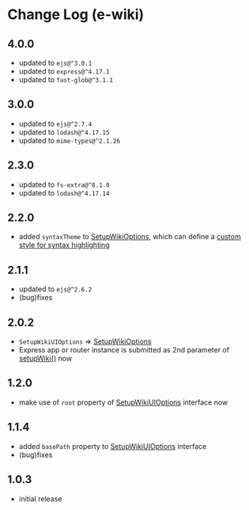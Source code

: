 # Change Log (e-wiki)

## 4.0.0

* updated to `ejs@^3.0.1`
* updated to `express@^4.17.1`
* updated to `fast-glob@^3.1.1`

## 3.0.0

* updated to `ejs@^2.7.4`
* updated to `lodash@^4.17.15`
* updated to `mime-types@^2.1.26`

## 2.3.0

* updated to `fs-extra@^8.1.0`
* updated to `lodash@^4.17.14`

## 2.2.0

* added `syntaxTheme` to [SetupWikiOptions](https://egodigital.github.io/e-wiki/interfaces/_index_.setupwikioptions.html), which can define a [custom style for syntax highlighting](https://highlightjs.org/)

## 2.1.1

* updated to `ejs@^2.6.2`
* (bug)fixes

## 2.0.2

* `SetupWikiUIOptions` => [SetupWikiOptions](https://egodigital.github.io/e-wiki/interfaces/_index_.setupwikioptions.html)
* Express app or router instance is submitted as 2nd parameter of [setupWiki()](https://egodigital.github.io/e-wiki/modules/_index_.html#setupwiki) now

## 1.2.0

* make use of `root` property of [SetupWikiUIOptions](https://egodigital.github.io/e-wiki/interfaces/_index_.setupwikiuioptions.html) interface now

## 1.1.4

* added `basePath` property to [SetupWikiUIOptions](https://egodigital.github.io/e-wiki/interfaces/_index_.setupwikiuioptions.html) interface
* (bug)fixes

## 1.0.3

* initial release
